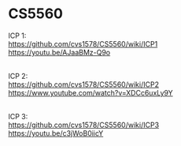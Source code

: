 # CS5560

ICP 1: 
<br />
https://github.com/cvs1578/CS5560/wiki/ICP1
<br />
https://youtu.be/AJaaBMz-Q9o
<br /> <br />


ICP 2:
<br />
https://github.com/cvs1578/CS5560/wiki/ICP2
<br />
https://www.youtube.com/watch?v=XDCc6uxLy9Y
<br /> <br />


ICP 3:
<br />
https://github.com/cvs1578/CS5560/wiki/ICP3
<br />
https://youtu.be/c3jWoB0iicY
<br /> <br />
